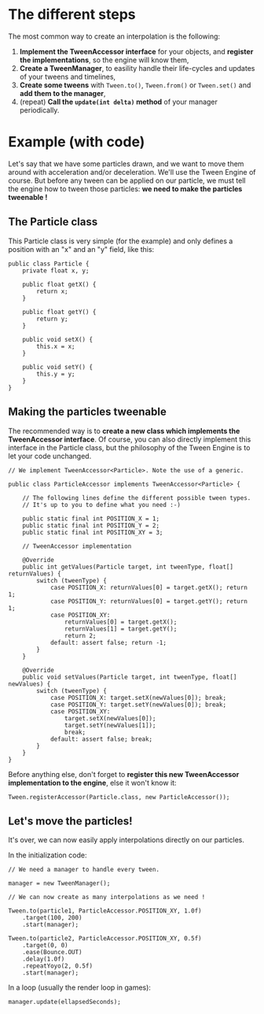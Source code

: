 # The different steps #

The most common way to create an interpolation is the following:

  1. **Implement the TweenAccessor interface** for your objects, and **register the implementations**, so the engine will know them,
  1. **Create a TweenManager**, to easility handle their life-cycles and updates of your tweens and timelines,
  1. **Create some tweens** with `Tween.to()`, `Tween.from()` or `Tween.set()` and **add them to the manager**,
  1. (repeat) **Call the `update(int delta)` method** of your manager periodically.

# Example (with code) #

Let's say that we have some particles drawn, and we want to move them around with acceleration and/or deceleration. We'll use the Tween Engine of course. But before any tween can be applied on our particle, we must tell the engine how to tween those particles: **we need to make the particles tweenable !**

## The Particle class ##

This Particle class is very simple (for the example) and only defines a position with an "x" and an "y" field, like this:

```
public class Particle {
    private float x, y;
    
    public float getX() {
        return x;
    }
    
    public float getY() {
        return y;
    }

    public void setX() {
        this.x = x;
    }

    public void setY() {
        this.y = y;
    }
}
```

## Making the particles tweenable ##

The recommended way is to **create a new class which implements the TweenAccessor interface**.
Of course, you can also directly implement this interface in the Particle class, but the philosophy of the Tween Engine is to let your code unchanged.

```
// We implement TweenAccessor<Particle>. Note the use of a generic.

public class ParticleAccessor implements TweenAccessor<Particle> {

    // The following lines define the different possible tween types.
    // It's up to you to define what you need :-)

    public static final int POSITION_X = 1;
    public static final int POSITION_Y = 2;
    public static final int POSITION_XY = 3;

    // TweenAccessor implementation

    @Override
    public int getValues(Particle target, int tweenType, float[] returnValues) {
        switch (tweenType) {
            case POSITION_X: returnValues[0] = target.getX(); return 1;
            case POSITION_Y: returnValues[0] = target.getY(); return 1;
            case POSITION_XY:
                returnValues[0] = target.getX();
                returnValues[1] = target.getY();
                return 2;
            default: assert false; return -1;
        }
    }
    
    @Override
    public void setValues(Particle target, int tweenType, float[] newValues) {
        switch (tweenType) {
            case POSITION_X: target.setX(newValues[0]); break;
            case POSITION_Y: target.setY(newValues[0]); break;
            case POSITION_XY:
                target.setX(newValues[0]);
                target.setY(newValues[1]);
                break;
            default: assert false; break;
        }
    }
}
```

Before anything else, don't forget to **register this new TweenAccessor implementation to the engine**, else it won't know it:

```
Tween.registerAccessor(Particle.class, new ParticleAccessor());
```

## Let's move the particles! ##

It's over, we can now easily apply interpolations directly on our particles.

In the initialization code:
```
// We need a manager to handle every tween.

manager = new TweenManager();

// We can now create as many interpolations as we need !

Tween.to(particle1, ParticleAccessor.POSITION_XY, 1.0f)
    .target(100, 200)
    .start(manager);
    
Tween.to(particle2, ParticleAccessor.POSITION_XY, 0.5f)
    .target(0, 0)
    .ease(Bounce.OUT)
    .delay(1.0f)
    .repeatYoyo(2, 0.5f)
    .start(manager);
```

In a loop (usually the render loop in games):
```
manager.update(ellapsedSeconds);
```